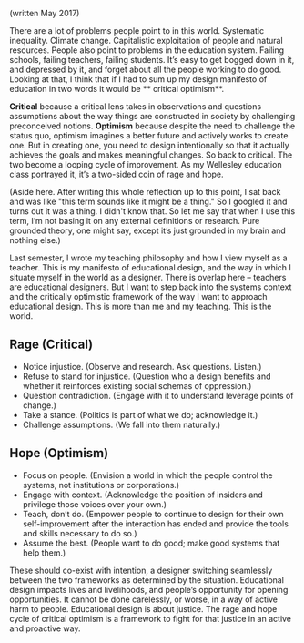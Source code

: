 (written May 2017)

There are a lot of problems people point to in this world.  Systematic inequality.  Climate change.  Capitalistic exploitation of people and natural resources.  People also point to problems in the education system.  Failing schools, failing teachers, failing students.  It’s easy to get bogged down in it, and depressed by it, and forget about all the people working to do good.  Looking at that, I think that if I had to sum up my design manifesto of education in two words it would be ** critical optimism**.

**Critical** because a critical lens takes in observations and questions assumptions about the way things are constructed in society by challenging preconceived notions.  **Optimism** because despite the need to challenge the status quo, optimism imagines a better future and actively works to create one.  But in creating one, you need to design intentionally so that it actually achieves the goals and makes meaningful changes.  So back to critical.  The two become a looping cycle of improvement.  As my Wellesley education class portrayed it, it’s a two-sided coin of rage and hope.

(Aside here.  After writing this whole reflection up to this point, I sat back and was like "this term sounds like it might be a thing."  So I googled it and turns out it was a thing.  I didn't know that.  So let me say that when I use this term, I’m not basing it on any external definitions or research.  Pure grounded theory, one might say, except it’s just grounded in my brain and nothing else.)

Last semester, I wrote my teaching philosophy and how I view myself as a teacher.  This is my manifesto of educational design, and the way in which I situate myself in the world as a designer.  There is overlap here – teachers are educational designers.  But I want to step back into the systems context and the critically optimistic framework of the way I want to approach educational design.  This is more than me and my teaching.  This is the world.

## Rage (Critical)
- Notice injustice.  (Observe and research.  Ask questions.  Listen.)
- Refuse to stand for injustice.  (Question who a design benefits and whether it reinforces existing social schemas of oppression.)
- Question contradiction.  (Engage with it to understand leverage points of change.)
- Take a stance.  (Politics is part of what we do; acknowledge it.)
- Challenge assumptions.  (We fall into them naturally.)


## Hope (Optimism)
- Focus on people.  (Envision a world in which the people control the systems, not institutions or corporations.)
- Engage with context.  (Acknowledge the position of insiders and privilege those voices over your own.)
- Teach, don’t do.  (Empower people to continue to design for their own self-improvement after the interaction has ended and provide the tools and skills necessary to do so.) 
- Assume the best.  (People want to do good; make good systems that help them.)

These should co-exist with intention, a designer switching seamlessly between the two frameworks as determined by the situation.  Educational design impacts lives and livelihoods, and people’s opportunity for opening opportunities.  It cannot be done carelessly, or worse, in a way of active harm to people.  Educational design is about justice.  The rage and hope cycle of critical optimism is a framework to fight for that justice in an active and proactive way.

